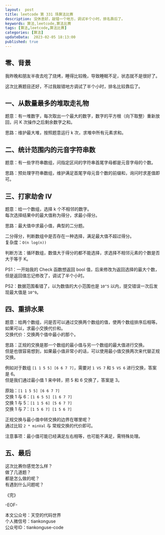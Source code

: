 ```yaml
---   
layout:  post  
title: leetcode 第 331 场算法比赛  
description: 没休息好，敲错一个地方，调试半个小时，排名靠后了。        
keywords: 算法,leetcode,算法比赛  
tags: [算法,leetcode,算法比赛]    
categories: [算法]  
updateData:  2023-02-05 18:13:00  
published: true  
---  
```



## 零、背景  

我昨晚和朋友半夜去吃了烧烤，睡得比较晚，导致睡眠不足，状态就不是很好了。  


这次比赛题目还好，不过我敲错地方调试了半个小时，排名比较靠后了。  


## 一、从数量最多的堆取走礼物  


题意：有一堆数字，每次取出一个最大的数字，数字的平方根（向下取整）重新放回，问 K 次操作之后剩余数字之和。  


思路：维护最大堆，按照题意运行 k 次，求堆中所有元素求和。  


## 二、统计范围内的元音字符串数  


题意：有一些字符串数组，问指定区间的字符串首尾字母都是元音字母的个数。  


思路：预处理字符串数组，维护满足首尾字母元音个数的前缀和，询问时求差值即可。  


## 三、打家劫舍 IV  


题意：给一个数组，选择 k 个不相邻的数字。  
每次选择结果中的最大值称为得分，求最小得分。  


思路：最大值中求最小值，典型的二分题。  


二分得分，判断数组中是否存在一种选择，满足最大值不超过得分。  
复杂度：`O(n log(n))`  


判断方法：循环数组，数值大于得分的都不能选择，求选择不相邻元素的个数是否大于等于 K。  


PS1：一开始我的 Check 函数想返回 bool 值，后来修改为返回选择的最大个数，但是返回值忘记修改了，调试了半个小时。  


PS2：数据范围看错了，以为数值的大小范围也是 `10^5` 以内，提交错误一次后发现最大值是 `10^9`。  



## 四、重排水果  


题意：给两个数组，问是否可以通过交换两个数组的值，使两个数组排序后相等。  
如果可以，求最小交换代价和。  
交换代价：交换两个值中最小的那个。  


思路：正规的交换是那一个数组的最小值与另一个数组的最大值进行交换。  
但是也很容易想到，如果最小值非常小的话，可以使用最小值交换两次来代替正规交换。  


例如对于数组 `[1 1 5 5] [6 6 7 7]`，需要对 `1 VS 7` 和 `5 VS 6` 进行交换，答案是 6。  
但是我们通过最小值 1 来中转，把 5 和 6 交换了，答案是 3。  


原始：`[1 1 5 5] [6 6 7 7]`  
交换 1 与 6：`[1 6 5 5] [1 6 7 7]`  
交换 1 与 5：`[1 1 5 6] [5 6 7 7]`  
交换 1 与 7：`[1 5 6 7] [1 5 6 7]`  


正规交换与最小值中转交换的边界在哪里呢？  
通过比较 `2 * minVal` 与 常规交换的代价即可。  


注意事项：最小值可能已经满足左右相等，也可能不满足，需特殊处理。  


## 五、最后  


这次比赛你感觉怎么样？  
做了几道题？  
都是怎么做的呢？  
有遇到什么问题呢？  



《完》  


-EOF-  



本文公众号：天空的代码世界  
个人微信号：tiankonguse  
公众号ID：tiankonguse-code  
  

